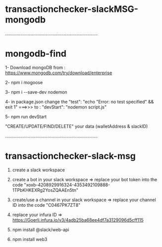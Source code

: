 # transactionchecker-slackMSG-mongodb
..........................................................................

# mongodb-find

1- Download mongoDB from : https://www.mongodb.com/try/download/enterprise

2- npm i mogoose

3- npm i --save-dev nodemon

4- in package.json change the "test": "echo "Error: no test specified" && exit 1" ===>>> to : "devStart": "nodemon script.js"

5- npm run devStart

"CREATE/UPDATE/FIND/DELETE" your data (walletAddress & slackID)

..........................................................................

# transactionchecker-slack-msg

1. create a slack workspace

2. create a bot in your slack workspace => replace your bot token into the code "xoxb-4208929916324-4353492109888-1TPbKHKEXRg2YosZQAAEn5tn"

3. create/use a channel in your slack workspace => replace your channel ID into the code "C0467PK7ZT8"

4. replace your infura ID => https://Goerli.infura.io/v3/4adb25ba68ee4df7a3129096d5cff115

5. npm install @slack/web-api

6. npm install web3
